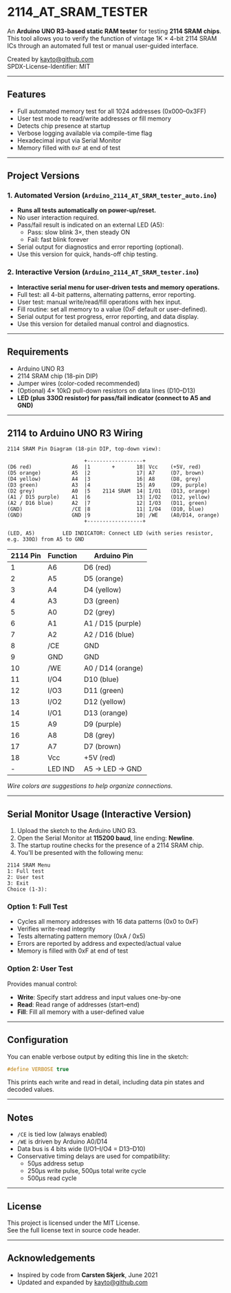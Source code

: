 # 2114_AT_SRAM_TESTER

An **Arduino UNO R3-based static RAM tester** for testing **2114 SRAM chips**.  
This tool allows you to verify the function of vintage 1K × 4-bit 2114 SRAM ICs through an automated full test or manual user-guided interface.

Created by [kayto@github.com](https://github.com/kayto)  
SPDX-License-Identifier: MIT

---

## Features

- Full automated memory test for all 1024 addresses (0x000–0x3FF)
- User test mode to read/write addresses or fill memory
- Detects chip presence at startup
- Verbose logging available via compile-time flag
- Hexadecimal input via Serial Monitor
- Memory filled with `0xF` at end of test

---

## Project Versions

### 1. Automated Version (`Arduino_2114_AT_SRAM_tester_auto.ino`)
- **Runs all tests automatically on power-up/reset.**
- No user interaction required.
- Pass/fail result is indicated on an external LED (A5):
  - Pass: slow blink 3×, then steady ON
  - Fail: fast blink forever
- Serial output for diagnostics and error reporting (optional).
- Use this version for quick, hands-off chip testing.

### 2. Interactive Version (`Arduino_2114_AT_SRAM_tester.ino`)
- **Interactive serial menu for user-driven tests and memory operations.**
- Full test: all 4-bit patterns, alternating patterns, error reporting.
- User test: manual write/read/fill operations with hex input.
- Fill routine: set all memory to a value (0xF default or user-defined).
- Serial output for test progress, error reporting, and data display.
- Use this version for detailed manual control and diagnostics.

---

## Requirements

- Arduino UNO R3
- 2114 SRAM chip (18-pin DIP)
- Jumper wires (color-coded recommended)
- (Optional) 4× 10kΩ pull-down resistors on data lines (D10–D13)
- **LED (plus 330Ω resistor) for pass/fail indicator (connect to A5 and GND)**

---

## 2114 to Arduino UNO R3 Wiring

```
2114 SRAM Pin Diagram (18-pin DIP, top-down view):

                         +------------------+
(D6 red)             A6  |1       +       18| Vcc    (+5V, red)
(D5 orange)          A5  |2               17| A7     (D7, brown)
(D4 yellow)          A4  |3               16| A8     (D8, grey)
(D3 green)           A3  |4               15| A9     (D9, purple)
(D2 grey)            A0  |5    2114 SRAM  14| I/O1   (D13, orange)
(A1 / D15 purple)    A1  |6               13| I/O2   (D12, yellow)
(A2 / D16 blue)      A2  |7               12| I/O3   (D11, green)
(GND)                /CE |8               11| I/O4   (D10, blue)
(GND)                GND |9               10| /WE    (A0/D14, orange)
                         +------------------+

(LED, A5)         LED INDICATOR: Connect LED (with series resistor, e.g. 330Ω) from A5 to GND
```

| 2114 Pin | Function   | Arduino Pin       |
|----------|------------|-------------------|
| 1        | A6         | D6 (red)          |
| 2        | A5         | D5 (orange)       |
| 3        | A4         | D4 (yellow)       |
| 4        | A3         | D3 (green)        |
| 5        | A0         | D2 (grey)         |
| 6        | A1         | A1 / D15 (purple) |
| 7        | A2         | A2 / D16 (blue)   |
| 8        | /CE        | GND               |
| 9        | GND        | GND               |
| 10       | /WE        | A0 / D14 (orange) |
| 11       | I/O4       | D10 (blue)        |
| 12       | I/O3       | D11 (green)       |
| 13       | I/O2       | D12 (yellow)      |
| 14       | I/O1       | D13 (orange)      |
| 15       | A9         | D9 (purple)       |
| 16       | A8         | D8 (grey)         |
| 17       | A7         | D7 (brown)        |
| 18       | Vcc        | +5V (red)         |
| -        | LED IND    | A5 → LED → GND    |

*Wire colors are suggestions to help organize connections.*

---

## Serial Monitor Usage (Interactive Version)

1. Upload the sketch to the Arduino UNO R3.
2. Open the Serial Monitor at **115200 baud**, line ending: **Newline**.
3. The startup routine checks for the presence of a 2114 SRAM chip.
4. You'll be presented with the following menu:

```
2114 SRAM Menu
1: Full test
2: User test
3: Exit
Choice (1-3):
```

### Option 1: Full Test
- Cycles all memory addresses with 16 data patterns (0x0 to 0xF)
- Verifies write-read integrity
- Tests alternating pattern memory (0xA / 0x5)
- Errors are reported by address and expected/actual value
- Memory is filled with 0xF at end of test

### Option 2: User Test

Provides manual control:
- **Write**: Specify start address and input values one-by-one
- **Read**: Read range of addresses (start–end)
- **Fill**: Fill all memory with a user-defined value

---

## Configuration

You can enable verbose output by editing this line in the sketch:

```cpp
#define VERBOSE true
```

This prints each write and read in detail, including data pin states and decoded values.

---

## Notes

- `/CE` is tied low (always enabled)
- `/WE` is driven by Arduino A0/D14
- Data bus is 4 bits wide (I/O1–I/O4 = D13–D10)
- Conservative timing delays are used for compatibility:
  - 50µs address setup
  - 250µs write pulse, 500µs total write cycle
  - 500µs read cycle

---

## License

This project is licensed under the MIT License.  
See the full license text in source code header.

---

## Acknowledgements

- Inspired by code from **Carsten Skjerk**, June 2021  
- Updated and expanded by [kayto@github.com](https://github.com/kayto)
